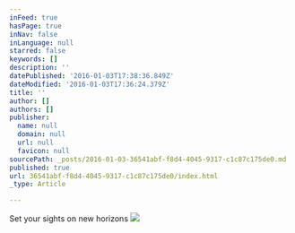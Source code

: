 ```yaml
---
inFeed: true
hasPage: true
inNav: false
inLanguage: null
starred: false
keywords: []
description: ''
datePublished: '2016-01-03T17:38:36.849Z'
dateModified: '2016-01-03T17:36:24.379Z'
title: ''
author: []
authors: []
publisher:
  name: null
  domain: null
  url: null
  favicon: null
sourcePath: _posts/2016-01-03-36541abf-f8d4-4045-9317-c1c87c175de0.md
published: true
url: 36541abf-f8d4-4045-9317-c1c87c175de0/index.html
_type: Article

---
```

Set your sights on new horizons
![](https://the-grid-user-content.s3-us-west-2.amazonaws.com/2992fe1d-46db-4a41-999c-69db0f1d3395.png)